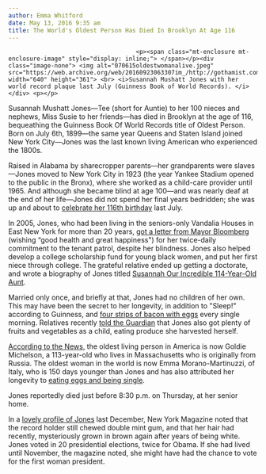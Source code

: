 ```yaml
---
author: Emma Whitford
date: May 13, 2016 9:35 am
title: The World's Oldest Person Has Died In Brooklyn At Age 116
---
```


	
										<p><span class="mt-enclosure mt-enclosure-image" style="display: inline;"> </span></p><div class="image-none"> <img alt="070615oldestwomanalive.jpeg" src="https://web.archive.org/web/20160923063307im_/http://gothamist.com/attachments/nyc_ewhitford/070615oldestwomanalive.jpeg" width="640" height="361"> <br> <i>Susannah Mushatt Jones with her world record plaque last July (Guinness Book of World Records). </i></div> <p></p>

<p>Susannah Mushatt Jones&#x2014;Tee (short for Auntie) to her 100 nieces and nephews, Miss Susie to her friends&#x2014;has died in Brooklyn at the age of 116, bequeathing the Guinness Book Of World Records title of Oldest Person. Born on July 6th, 1899&#x2014;the same year Queens and Staten Island joined New York City&#x2014;Jones was the last known living American who experienced the 1800s.  </p>

<p>Raised in Alabama by sharecropper parents&#x2014;her grandparents were slaves&#x2014;Jones moved to New York City in 1923 (the year Yankee Stadium opened to the public in the Bronx), where she worked as a child-care provider until 1965. And although she became blind at age 100&#x2014;and was nearly deaf at the end of her life&#x2014;Jones did not spend her final years bedridden; she was up and about to <a href="https://web.archive.org/web/20160923063307/http://gothamist.com/2015/07/06/bacon_eggs_sleep_live_4ever.php">celebrate her 116th birthday</a> last July. </p>

<p>In 2005, Jones, who had been living in the seniors-only Vandalia Houses in East New York for more than 20 years, <a href="https://web.archive.org/web/20160923063307/http://www.nyc.gov/html/nycha/downloads/pdf/pr_jul05_1.pdf">got a letter from Mayor Bloomberg</a> (wishing &#x201C;good health and great happiness&quot;) for her twice-daily commitment to the tenant patrol, despite her blindness. Jones also helped develop a college scholarship fund for young black women, and put her first niece through college. The grateful relative ended up getting a doctorate, and wrote a biography of Jones titled <a href="https://web.archive.org/web/20160923063307/http://go.redirectingat.com/?id=50913X1248263&amp;site=gothamist.com&amp;xs=1&amp;isjs=1&amp;url=http%3A%2F%2Fwww.amazon.com%2FSusannah-Our-Incredible-114-Year-Old-Aunt%2Fdp%2F1614932220&amp;xguid=9db73ba48c39b4e845313e6fb6af645e&amp;xuuid=48c57fab9ca437435252109eeea095d6&amp;xsessid=7ddd0fb159ed019aff458c295fbec767&amp;xcreo=0&amp;xed=0&amp;sref=http%3A%2F%2Fgothamist.com%2F2015%2F07%2F06%2Fbacon_eggs_sleep_live_4ever.php&amp;pref=https%3A%2F%2Fwww.google.com%2F&amp;xtz=240&amp;abp=1">Susannah Our Incredible 114-Year-Old Aunt</a>.</p>

<p>Married only once, and briefly at that, Jones had no children of her own. This may have been the secret to her longevity, in addition to &quot;Sleep!&quot; according to Guinness, and <a href="https://web.archive.org/web/20160923063307/http://www.nydailynews.com/new-york/brooklyn/brooklyn-susannah-mushatt-jones-world-oldest-age-115-article-1.2263761">four strips of bacon with eggs</a> every single morning. Relatives recently <a href="https://web.archive.org/web/20160923063307/http://www.theguardian.com/us-news/2016/may/13/worlds-oldest-person-susannah-mushatt-jones-dies-at-age-of-116">told the Guardian</a> that Jones also got plenty of fruits and vegetables as a child, eating produce she harvested herself. </p>

<p><a href="https://web.archive.org/web/20160923063307/http://www.nydailynews.com/news/national/brooklyn-susannah-mushatt-jones-oldest-woman-dies-age-116-article-1.2635657">According to the News</a>, the oldest living person in America is now Goldie Michelson, a 113-year-old who lives in Massachusetts who is originally from Russia. The oldest woman in the world is now Emma Morano-Martinuzzi, of Italy, who is 150 days younger than Jones and has also attributed her longevity to <a href="https://web.archive.org/web/20160923063307/http://www.nytimes.com/2015/02/15/world/raw-eggs-and-no-husband-since-38-keep-her-young-at-115.html?_r=3">eating eggs and being single</a>.</p>

<p>Jones reportedly died just before 8:30 p.m. on Thursday, at her senior home.</p>

<p>In a <a href="https://web.archive.org/web/20160923063307/http://nymag.com/daily/intelligencer/2015/12/this-brooklyn-woman-is-the-worlds-oldest-person.html">lovely profile of Jones</a> last December, New York Magazine noted that the record holder still chewed double mint gum, and that her hair had recently, mysteriously grown in brown again after years of being white. Jones voted in 20 presidential elections, twice for Obama. If she had lived until November, the magazine noted, she might have had the chance to vote for the first woman president.</p>					
										
									
				